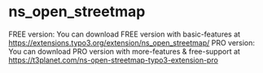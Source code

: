 # ns_open_streetmap

FREE version: You can download FREE version with basic-features at https://extensions.typo3.org/extension/ns_open_streetmap/
PRO version: You can download PRO version with more-features & free-support at https://t3planet.com/ns-open-streetmap-typo3-extension-pro